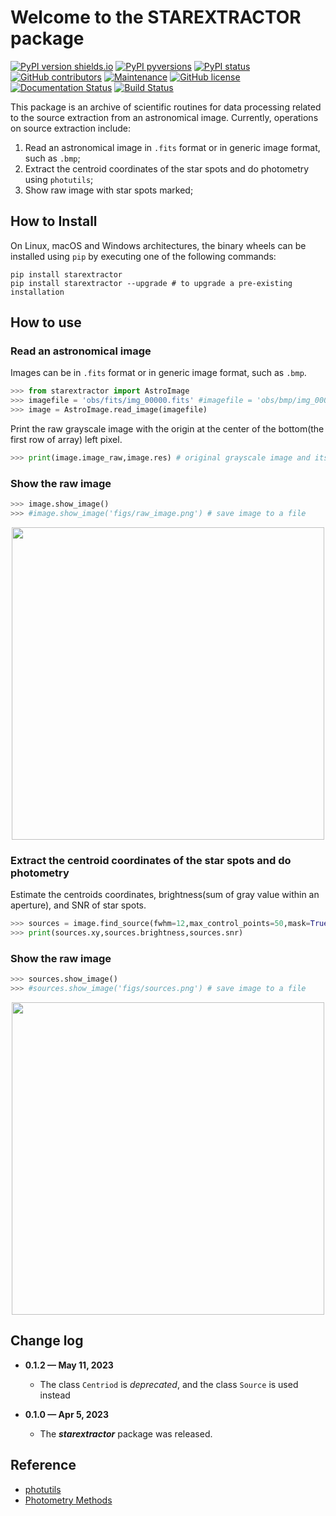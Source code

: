 # Welcome to the STAREXTRACTOR package

[![PyPI version shields.io](https://img.shields.io/pypi/v/starextractor.svg)](https://pypi.python.org/pypi/starextractor/) [![PyPI pyversions](https://img.shields.io/pypi/pyversions/starextractor.svg)](https://pypi.python.org/pypi/starextractor/) [![PyPI status](https://img.shields.io/pypi/status/starextractor.svg)](https://pypi.python.org/pypi/starextractor/) [![GitHub contributors](https://img.shields.io/github/contributors/lcx366/STAREXTRACTOR.svg)](https://GitHub.com/lcx366/STAREXTRACTOR/graphs/contributors/) [![Maintenance](https://img.shields.io/badge/Maintained%3F-yes-green.svg)](https://GitHub.com/lcx366/STAREXTRACTOR/graphs/commit-activity) [![GitHub license](https://img.shields.io/github/license/lcx366/STAREXTRACTOR.svg)](https://github.com/lcx366/STAREXTRACTOR/blob/master/LICENSE) [![Documentation Status](https://readthedocs.org/projects/starextractor/badge/?version=latest)](http://starextractor.readthedocs.io/?badge=latest) [![Build Status](https://travis-ci.org/lcx366/starextractor.svg?branch=master)](https://travis-ci.org/lcx366/starextractor)

This package is an archive of scientific routines for data processing related to the source extraction from an astronomical image.
Currently, operations on source extraction include:

1. Read an astronomical image in `.fits` format or in generic image format, such as `.bmp`;
2. Extract the centroid coordinates of the star spots and do photometry using `photutils`;
3. Show raw image with star spots marked;

## How to Install

On Linux, macOS and Windows architectures, the binary wheels can be installed using `pip` by executing one of the following commands:

```
pip install starextractor
pip install starextractor --upgrade # to upgrade a pre-existing installation
```

## How to use

### Read an astronomical image

Images can be in `.fits` format or in generic image format, such as `.bmp`.

```python
>>> from starextractor import AstroImage
>>> imagefile = 'obs/fits/img_00000.fits' #imagefile = 'obs/bmp/img_00000.bmp'
>>> image = AstroImage.read_image(imagefile)
```

Print the raw grayscale image with the origin at the center of the bottom(the first row of array) left pixel.

```python
>>> print(image.image_raw,image.res) # original grayscale image and its resolution
```

### Show the raw image

```python
>>> image.show_image()
>>> #image.show_image('figs/raw_image.png') # save image to a file
```

<p align="middle">
  <img src="readme_figs/image_raw.png" width="500" />
</p>

### Extract the centroid coordinates of the star spots and do photometry

Estimate the centroids coordinates, brightness(sum of gray value within an aperture),  and SNR of star spots.

```python
>>> sources = image.find_source(fwhm=12,max_control_points=50,mask=True)
>>> print(sources.xy,sources.brightness,sources.snr)
```

### Show the raw image

```python
>>> sources.show_image()
>>> #sources.show_image('figs/sources.png') # save image to a file
```

<p align="middle">
  <img src="readme_figs/centroids.png" width="500" />
</p>

## Change log

- **0.1.2 — May 11,  2023**
  
  - The class `Centriod` is *deprecated*, and the class `Source` is used instead

- **0.1.0 — Apr 5,  2023**
  
  - The ***starextractor*** package was released.

## Reference

- [photutils](https://photutils.readthedocs.io/en/stable/index.html)
- [Photometry Methods](http://srmastro.uvacreate.virginia.edu/astr313/lectures/photometry/photometry_methods.html)